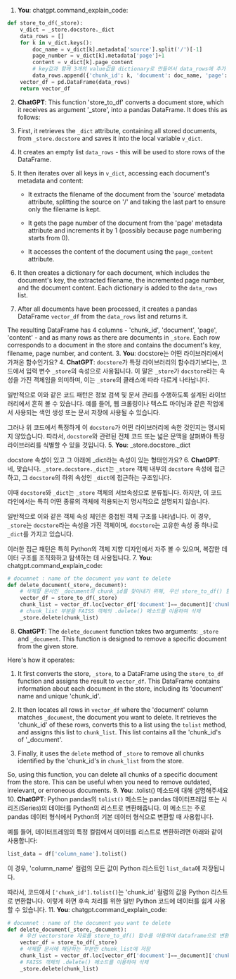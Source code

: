 1. **You**: chatgpt.command_explain_code: 
```python
def store_to_df(_store):
    v_dict = _store.docstore._dict
    data_rows = []
    for k in v_dict.keys():
        doc_name = v_dict[k].metadata['source'].split('/')[-1]
        page_number = v_dict[k].metadata['page']+1
        content = v_dict[k].page_content
        # key값과 함께 3개의 value값을 dictionary로 만들어서 data_rows에 추가
        data_rows.append({'chunk_id': k, 'document': doc_name, 'page': page_number, 'content': content})
    vector_df = pd.DataFrame(data_rows)
    return vector_df
```
2. **ChatGPT**: This function 'store_to_df' converts a document store, which it receives as argument '_store', into a pandas DataFrame. It does this as follows:

1. First, it retrieves the `_dict` attribute, containing all stored documents, from `_store.docstore` and saves it into the local variable `v_dict`.

2. It creates an empty list `data_rows` - this will be used to store rows of the DataFrame.

3. It then iterates over all keys in `v_dict`, accessing each document's metadata and content:

    - It extracts the filename of the document from the 'source' metadata attribute, splitting the source on '/' and taking the last part to ensure only the filename is kept.
    
    - It gets the page number of the document from the 'page' metadata attribute and increments it by 1 (possibly because page numbering starts from 0).
    
    - It accesses the content of the document using the `page_content` attribute.

4. It then creates a dictionary for each document, which includes the document's key, the extracted filename, the incremented page number, and the document content. Each dictionary is added to the `data_rows` list.

5. After all documents have been processed, it creates a pandas DataFrame `vector_df` from the `data_rows` list and returns it.

The resulting DataFrame has 4 columns - 'chunk_id', 'document', 'page', 'content' - and as many rows as there are documents in `_store`. Each row corresponds to a document in the store and contains the document's key, filename, page number, and content.
3. **You**: docstore는 어떤 라이브러리에서 가져온 함수인가요?
4. **ChatGPT**: `docstore`가 특정 라이브러리의 함수라기보다는, 코드에서 입력 변수 `_store`의 속성으로 사용됩니다. 이 말은 `_store`가 `docstore`라는 속성을 가진 객체임을 의미하며, 이는 `_store`의 클래스에 따라 다르게 나타납니다. 

일반적으로 이와 같은 코드 패턴은 정보 검색 및 문서 관리를 수행하도록 설계된 라이브러리에서 흔히 볼 수 있습니다. 예를 들어, 웹 크롤링이나 텍스트 마이닝과 같은 작업에서 사용되는 색인 생성 또는 문서 저장에 사용될 수 있습니다.

그러나 위 코드에서 특정하게 이 `docstore`가 어떤 라이브러리에 속한 것인지는 명시되지 않았습니다. 따라서, `docstore`와 관련된 전체 코드 또는 넓은 문맥을 살펴봐야 특정 라이브러리를 식별할 수 있을 것입니다.
5. **You**: _store.docstore._dict 

docstore 속성이 있고 그 아래에  _dict라는 속성이 있는 형태인가요?
6. **ChatGPT**: 네, 맞습니다. `_store.docstore._dict`는 `_store` 객체 내부의 `docstore` 속성에 접근하고, 그 `docstore`의 하위 속성인 `_dict`에 접근하는 구조입니다. 

이때 `docstore`와 `_dict`는 `_store` 객체의 서브속성으로 분류됩니다. 하지만, 이 코드 라인에서는 특히 어떤 종류의 객체에 적용되는지 명시적으로 설명되지 않습니다. 

일반적으로 이와 같은 객체 속성 체인은 중첩된 객체 구조를 나타냅니다. 이 경우, `_store`는 `docstore`라는 속성을 가진 객체이며, `docstore`는 고유한 속성 중 하나로 `_dict`를 가지고 있습니다.

이러한 접근 패턴은 특히 Python의 객체 지향 디자인에서 자주 볼 수 있으며, 복잡한 데이터 구조를 조직화하고 탐색하는 데 사용됩니다.
7. **You**: chatgpt.command_explain_code: 
```python
# documnet : name of the document you want to delete
def delete_document(_store,_document):
    # 삭제할 문서인 _document의 chunk_id를 찾아내기 위해, 우선 store_to_df() 함수를 이용하여 vectorstore를 dataframe으로 변환
    vector_df = store_to_df(_store)
    chunk_list = vector_df.loc[vector_df['document']==_document]['chunk_id'].tolist()
    # chunk_list 부분을 FAISS 객체의 .delete() 메소드를 이용하여 삭제
    _store.delete(chunk_list)
```
8. **ChatGPT**: The `delete_document` function takes two arguments: `_store` and `_document`. This function is designed to remove a specific document from the given store. 

Here's how it operates:

1. It first converts the store, `_store`, to a DataFrame using the `store_to_df` function and assigns the result to `vector_df`. This DataFrame contains information about each document in the store, including its 'document' name and unique 'chunk_id'.

2. It then locates all rows in `vector_df` where the 'document' column matches `_document`, the document you want to delete. It retrieves the 'chunk_id' of these rows, converts this to a list using the `tolist` method, and assigns this list to `chunk_list`. This list contains all the 'chunk_id's of '_document'.

3. Finally, it uses the `delete` method of `_store` to remove all chunks identified by the 'chunk_id's in `chunk_list` from the store.

So, using this function, you can delete all chunks of a specific document from the store. This can be useful when you need to remove outdated, irrelevant, or erroneous documents.
9. **You**: .tolist() 메소드에 대해 설명해주세요
10. **ChatGPT**: Python pandas의 `tolist()` 메소드는 pandas 데이터프레임 또는 시리즈(Series)의 데이터를 Python의 리스트로 변환해줍니다. 이 메소드는 주로 pandas 데이터 형식에서 Python의 기본 데이터 형식으로 변환할 때 사용합니다.

예를 들어, 데이터프레임의 특정 컬럼에서 데이터를 리스트로 변환하려면 아래와 같이 사용합니다:

```python
list_data = df['column_name'].tolist()
```

이 경우, 'column_name' 컬럼의 모든 값이 Python 리스트인 `list_data`에 저장됩니다. 

따라서, 코드에서 `['chunk_id'].tolist()`는 'chunk_id' 컬럼의 값을 Python 리스트로 변환합니다. 이렇게 하면 후속 처리를 위한 일반 Python 코드에 데이터를 쉽게 사용할 수 있습니다.
11. **You**: chatgpt.command_explain_code: 
```python
# documnet : name of the document you want to delete
def delete_document(_store,_document):
    # 우선 vectorstore 자료를 store_to_df() 함수를 이용하여 dataframe으로 변환
    vector_df = store_to_df(_store)
    # 삭제할 문서에 해당하는 부분만 chunk_list에 저장
    chunk_list = vector_df.loc[vector_df['document']==_document]['chunk_id'].tolist()
    # FAISS 객체의 .delete() 메소드를 이용하여 삭제
    _store.delete(chunk_list)
```